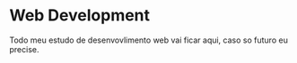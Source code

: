 # Web Development
Todo meu estudo de desenvovlimento web vai ficar aqui, caso so futuro eu precise.
